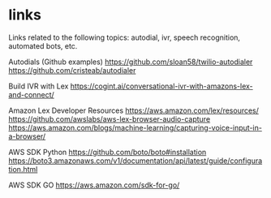 # links
Links related to the following topics: autodial, ivr, speech recognition, automated bots, etc.

Autodials (Github examples)
https://github.com/sloan58/twilio-autodialer
https://github.com/cristeab/autodialer

Build IVR with Lex
https://cogint.ai/conversational-ivr-with-amazons-lex-and-connect/

Amazon Lex Developer Resources
https://aws.amazon.com/lex/resources/
https://github.com/awslabs/aws-lex-browser-audio-capture
https://aws.amazon.com/blogs/machine-learning/capturing-voice-input-in-a-browser/


AWS SDK Python
https://github.com/boto/boto#installation
https://boto3.amazonaws.com/v1/documentation/api/latest/guide/configuration.html

AWS SDK GO
https://aws.amazon.com/sdk-for-go/
